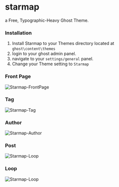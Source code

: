 # starmap
a Free, Typographic-Heavy Ghost Theme.

### Installation
1. Install Starmap to your Themes directory located at `ghost\content\themes`
2. login to your ghost admin panel.
3. navigate to your `settings/general` panel.
4. Change your Theme setting to `Starmap`
### Front Page
![Starmap-FrontPage](https://www.dropbox.com/s/lr3ujc9y7l0h64k/starmap-frontpage.png?dl=0)
### Tag
![Starmap-Tag](https://www.dropbox.com/s/o3nm57sf6a8o60p/starmap-tag.png?dl=0)
### Author
![Starmap-Author](https://www.dropbox.com/s/lqzavz1pjeawwgb/starmap-author.png?dl=0)
### Post
![Starmap-Loop](https://www.dropbox.com/s/v4dm7ob4n17b4g2/starmap-post.png?dl=0)
### Loop
![Starmap-Loop](https://www.dropbox.com/s/asptjv257pd0oek/starmap-loop.png?dl=0)
